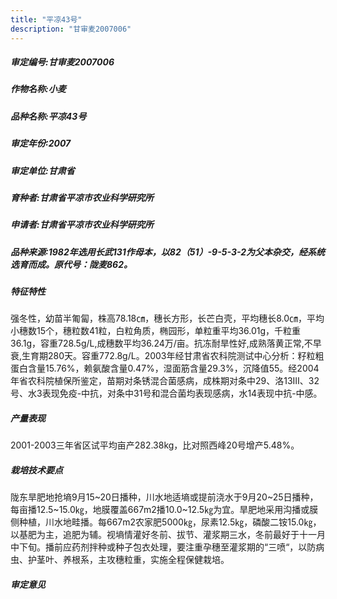 ```yaml
---
title: "平凉43号"
description: "甘审麦2007006"
---
```

##### 审定编号:甘审麦2007006

##### 作物名称:小麦

##### 品种名称:平凉43号

##### 审定年份:2007

##### 审定单位:甘肃省

##### 育种者:甘肃省平凉市农业科学研究所

##### 申请者:甘肃省平凉市农业科学研究所

##### 品种来源:1982年选用长武131作母本，以82（51）-9-5-3-2为父本杂交，经系统选育而成。原代号：陇麦862。

##### 特征特性
强冬性，幼苗半匍匐，株高78.18㎝，穗长方形，长芒白壳，平均穗长8.0㎝，平均小穗数15个，穗粒数41粒，白粒角质，椭园形，单粒重平均36.01g，千粒重36.1g，容重728.5g/L,成穗数平均36.24万/亩。抗冻耐旱性好,成熟落黄正常,不早衰,生育期280天。容重772.8g/L。2003年经甘肃省农科院测试中心分析：籽粒粗蛋白含量15.76%，赖氨酸含量0.47%，湿面筋含量29.3%，沉降值55。经2004年省农科院植保所鉴定，苗期对条锈混合菌感病，成株期对条中29、洛13Ⅲ、32号、水3表现免疫-中抗，对条中31号和混合菌均表现感病，水14表现中抗-中感。

##### 产量表现
2001-2003三年省区试平均亩产282.38kg，比对照西峰20号增产5.48%。

##### 栽培技术要点
陇东旱肥地抢墒9月15~20日播种，川水地适墒或提前浇水于9月20~25日播种，每亩播12.5~15.0㎏，地膜覆盖667m2播10.0~12.5㎏为宜。旱肥地采用沟播或膜侧种植，川水地畦播。每667m2农家肥5000㎏，尿素12.5㎏，磷酸二铵15.0㎏，以基肥为主，追肥为辅。视墒情灌好冬前、拔节、灌浆期三水，冬前最好于十一月中下旬。播前应药剂拌种或种子包衣处理，要注重孕穗至灌浆期的“三喷“，以防病虫、护茎叶、养根系，主攻穗粒重，实施全程保健栽培。

##### 审定意见

